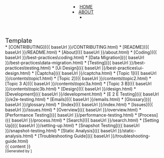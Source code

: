 <head-bottom>
  <link rel="stylesheet" href="{{baseUrl}}/stylesheets/main.css">
</head-bottom>

<header fixed>
  <navbar placement="top" type="inverse">
    <a slot="brand" href="/index.html" title="Home" class="navbar-brand">
      <i class="far fa-file-image"></i>
    </a>
    <li><a href="/index.html" class="nav-link">HOME</a></li>
    <li><a href="/about.html" class="nav-link">ABOUT</a></li>
    <li slot="right">
      <form class="navbar-form">
        <searchbar :data="searchData" placeholder="Search" :on-hit="searchCallback" menu-align-right></searchbar>
      </form>
    </li>
  </navbar>
</header>

<div id="flex-body">
  <nav id="site-nav" class="fixed-header-padding">
    <div class="site-nav-top">
      <div class="font-weight-bold mb-2" style="font-size: 1.25rem;">Template</div>
    </div>
    <div class="nav-component slim-scroll">
      <site-nav>
* [CONTRIBUTING]({{ baseUrl }}/CONTRIBUTING.html)
* [README]({{ baseUrl }}/README.html)
* [About]({{ baseUrl }}/about.html)
* [Coding]({{ baseUrl }}/best-practices\coding.html)
* [Data Migration]({{ baseUrl }}/best-practices\data-migration.html)
* [Testing]({{ baseUrl }}/best-practices\testing.html)
* [Ui Design]({{ baseUrl }}/best-practices\ui-design.html)
* [Captcha]({{ baseUrl }}/captcha.html)
* [Topic 1]({{ baseUrl }}/contents\topic1.html)
* [Topic 2]({{ baseUrl }}/contents\topic2.html)
* [Topic 3 A]({{ baseUrl }}/contents\topic3a.html)
* [Topic 3 B]({{ baseUrl }}/contents\topic3b.html)
* [Design]({{ baseUrl }}/design.html)
* [Development]({{ baseUrl }}/development.html)
* [E 2 E Testing]({{ baseUrl }}/e2e-testing.html)
* [Emails]({{ baseUrl }}/emails.html)
* [Glossary]({{ baseUrl }}/glossary.html)
* [Index]({{ baseUrl }}/index.html)
* [Issues]({{ baseUrl }}/issues.html)
* [Overview]({{ baseUrl }}/overview.html)
* [Performance Testing]({{ baseUrl }}/performance-testing.html)
* [Process]({{ baseUrl }}/process.html)
* [Search]({{ baseUrl }}/search.html)
* [Setting Up]({{ baseUrl }}/setting-up.html)
* [Snapshot Testing]({{ baseUrl }}/snapshot-testing.html)
* [Static Analysis]({{ baseUrl }}/static-analysis.html)
* [Troubleshooting Guide]({{ baseUrl }}/troubleshooting-guide.html)
      </site-nav>
    </div>
  </nav>
  <div id="content-wrapper" class="fixed-header-padding">
    {{ content }}
  </div>
  <nav id="page-nav" class="fixed-header-padding">
    <div class="nav-component slim-scroll">
      <page-nav />
    </div>
  </nav>
</div>

<footer>
  
<!-- Support MarkBind by including a link to us on your landing page! -->
<div class="text-center">
  <small>[Generated by ]</small>
</div>

</footer>
